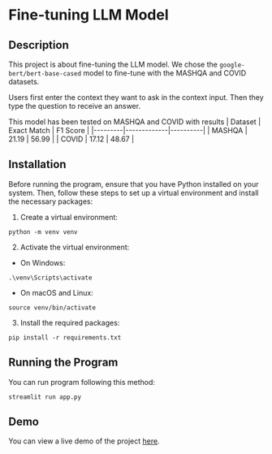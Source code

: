 # Fine-tuning LLM Model

## Description

This project is about fine-tuning the LLM model. We chose the `google-bert/bert-base-cased` model to fine-tune with the MASHQA and COVID datasets.

Users first enter the context they want to ask in the context input. Then they type the question to receive an answer.

This model has been tested on MASHQA and COVID with results
| Dataset | Exact Match | F1 Score |
|---------|-------------|----------|
| MASHQA | 21.19 | 56.99 |
| COVID | 17.12 | 48.67 |

## Installation

Before running the program, ensure that you have Python installed on your system. Then, follow these steps to set up a virtual environment and install the necessary packages:

1. Create a virtual environment:

```
python -m venv venv
```

2. Activate the virtual environment:

- On Windows:

```
.\venv\Scripts\activate
```

- On macOS and Linux:

```
source venv/bin/activate
```

3. Install the required packages:

```
pip install -r requirements.txt
```

## Running the Program

You can run program following this method:

```
streamlit run app.py
```

## Demo

You can view a live demo of the project [here](https://cos30018-llm.streamlit.app/).
